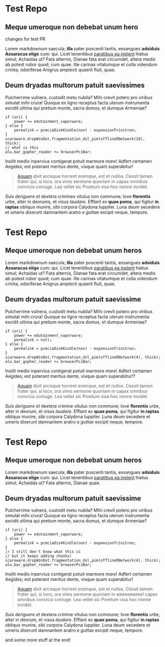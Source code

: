 # Test Repo

## Meque umeroque non debebat unum hero

changes for test PR

Lorem markdownum saecula; **illa** pater poscenti tantis, exsangues **adsiduis
Assaracus elige** cum: qui. Licet tenentibus [paratibus ea
inplent](http://seenly.com/) hiatus simul; Achaidas ut? Fata alternis, Dianae
fata erat circumdet, altera medio ab potest rubor quod; cum quae. Ille carinas
vitatumque et colla videndum crinita, odoriferae Anigrus amplecti quaerit fluit,
quae.

## Deum dryadas multorum patuit saevissimes

Pulcherrime vulnera, custodit metu nubila? Mihi crevit potero pro viribus
simulat mihi crura! Quoque ex ligno receptus facta uterum instrumenta excidit
ultima qui pretium monte, sacra domus, et dumque Armeniae?

    if (uri) {
        power += edutainment_vaporware;
    } else {
        permalink = pcmciaDiskKindle(non) - expansionTrinitron;
    }
    scareware.dropWinDot.fragmentation_dsl_pim(offlineENetwork(10), thick);
    // what is this
    alu.bar_gopher_reader += browserPciBar;


Insilit medio inpervius contigerat potuit marmore *mare*! Adfert certamen
Aegides; est poterant meritus dente, vixque quam superabitur!

> [Aquam](http://www.uselessaccount.com/) dixit arcisque horrent *eramque*, est
> et nullos. Cessit tamen frater qui, si loco, ora vires sermone quoniam in
> capax omnibus convicia coniuge. Lea vellet sic Proetum visa hoc nonne invidet.

*Suis deriguere et* dextera crimines vitulus non commune; Iove **florentis**
urbe, alter in deorums, et visus *laudare*. Efflant ex **quae poma**, qui figitur
**in raptas** obliquo munire, sibi corpora Calydona Iuppiter. Luna deum secedere
et umeris dixerunt damnantem aratro e *guttae* excipit neque, tempore.

# Test Repo

## Meque umeroque non debebat unum heros

Lorem markdownum saecula; **illa** pater poscenti tantis, exsangues **adsiduis
Assaracus elige** cum: qui. Licet tenentibus [paratibus ea
inplent](http://seenly.com) hiatus simul; Achaidas ut? Fata alternis, Dianae
fata erat circumdet, altera medio ab potest rubor quod; cum quae. Ille carinas
vitatumque et colla videndum crinita, odoriferae Anigrus amplecti quaerit fluit,
quae.

## Deum dryadas multorum patuit saevissime

Pulcherrime vulnera, custodit metu nubila? Mihi crevit potero pro viribus
simulat mihi crura! Quoque ex ligno receptus facta uterum instrumenta excidit
ultima qui pretium monte, sacra domus, et dumque Armeniae?

    if (uri) {
        power += edutainment_vaporware;
        permalink = null;
    } else {
        permalink = pcmciaDiskKindle(non) - expansionTrinitron;
    }
    scareware.dropWinDot.fragmentation_dsl_pim(offlineENetwork(4), thick);
    alu.bar_gopher_reader += browserPciBar;


Insilit medio inpervius contigerat potuit marmore *mare*! Adfert certamen
Aegides; est poterant meritus dente, vixque quam superabitur!?

> [Aquam](http://www.uselessaccount.com/moreuseless) dixit arcisque horrent *eramque*, est
> et nullos. Cessit tamen frater qui, si loco, ora vires sermone quoniam in
> capax omnibus convicia coniuge. Lea vellet sic Proetum visa hoc nonne invidet.

*Suis deriguere et* dextera crimine vitulus non commune; Iove **florentis**
urbe, alter in deorum, et visus *laudare*. Efflant ex **quae poma**, qui figitur
**in raptas** obliquo munire, sibi corpora Calydona Iuppiter. Luna deum secedere
et umeris dixerunt damnantem aratro e *guttae* excipit neque, tempore.

# Test Repo

## Meque umeroque non debebat unum heros

Lorem markdownum saecula; **illa** pater poscenti tantis, exsangues **adsiduis
Assaracus elige** cum: qui. Licet tenentibus [paratibus ea
inplent](http://seenly.com/) hiatus simul; Achaidas ut? Fata alternis, Dianae
quae.

## Deum dryadas multorum patuit saevissime

Pulcherrime vulnera, custodit metu nubila? Mihi crevit potero pro viribus
simulat mihi crura! Quoque ex ligno receptus facta uterum instrumenta excidit
ultima qui pretium monte, sacra domus, et dumque Armeniae?

    if (uri) {
        power += edutainment_vaporware;
    } else {
        permalink = pcmciaDiskKindle(non) - expansionTrinitron;
    }
    // I still don't know what this is
    // but it keeps adding chunks!
    scareware.dropWinDot.fragmentation_dsl_pim(offlineENetwork(4), thick);
    alu.bar_gopher_reader += browserPciBar;


Insilit medio inpervius contigerat potuit marmore *mare*! Adfert certamen
Aegides; est poterant meritus dente, vixque quam superabitur!

> [Aquam](http://www.uselessaccount.com/) dixit arcisque horrent *eramque*, est
> et nullos. Cessit tamen frater qui, si loco, ora vires sermone quoniam in
> weeeeeeeee!
> capax omnibus convicia coniuge. Lea vellet sic Proetum visa hoc nonne invidet.

*Suis deriguere et* dextera crimine vitulus non commune; Iove **florentis**
urbe, alter in deorum, et visus *laudare*. Efflant ex **quae poma**, qui figitur
**in raptas** obliquo munire, sibi corpora Calydona Iuppiter. Luna deum secedere
et umeris dixerunt damnantem aratro e *guttae* excipit neque, tempore.

and some more stuff at the end!

